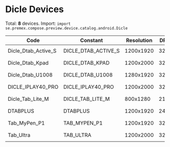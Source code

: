 # Dicle Devices

Total: **8** devices. Import: `import se.premex.compose.preview.device.catalog.android.Dicle`

| Code | Constant | Resolution | DPI | Compose Spec | Preview Usage |
|------|----------|------------|-----|-------------|---------------|
| Dicle_Dtab_Active_S | DICLE_DTAB_ACTIVE_S | 1200x1920 | 320 | `spec:width=1200px,height=1920px,dpi=320` | `@Preview(device = Dicle.DICLE_DTAB_ACTIVE_S)` |
| Dicle_Dtab_Kpad | DICLE_DTAB_KPAD | 1200x2000 | 320 | `spec:width=1200px,height=2000px,dpi=320` | `@Preview(device = Dicle.DICLE_DTAB_KPAD)` |
| Dicle_Dtab_U1008 | DICLE_DTAB_U1008 | 1280x1920 | 320 | `spec:width=1280px,height=1920px,dpi=320` | `@Preview(device = Dicle.DICLE_DTAB_U1008)` |
| DICLE_IPLAY40_PRO | DICLE_IPLAY40_PRO | 1200x2000 | 320 | `spec:width=1200px,height=2000px,dpi=320` | `@Preview(device = Dicle.DICLE_IPLAY40_PRO)` |
| Dicle_Tab_Lite_M | DICLE_TAB_LITE_M | 800x1280 | 210 | `spec:width=800px,height=1280px,dpi=210` | `@Preview(device = Dicle.DICLE_TAB_LITE_M)` |
| DTABPLUS | DTABPLUS | 1200x1920 | 240 | `spec:width=1200px,height=1920px,dpi=240` | `@Preview(device = Dicle.DTABPLUS)` |
| Tab_MyPen_P1 | TAB_MYPEN_P1 | 1200x1920 | 320 | `spec:width=1200px,height=1920px,dpi=320` | `@Preview(device = Dicle.TAB_MYPEN_P1)` |
| Tab_Ultra | TAB_ULTRA | 1200x2000 | 320 | `spec:width=1200px,height=2000px,dpi=320` | `@Preview(device = Dicle.TAB_ULTRA)` |

<!-- Generated automatically. Do not edit manually. -->
